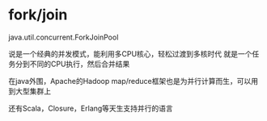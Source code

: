 fork/join
============================


java.util.concurrent.ForkJoinPool


说是一个经典的并发模式，能利用多CPU核心，轻松过渡到多核时代
就是一个任务分到不同的CPU执行，然后合并结果


在java外围，Apache的Hadoop map/reduce框架也是为并行计算而生，可以用到大型集群上


还有Scala，Closure，Erlang等天生支持并行的语言